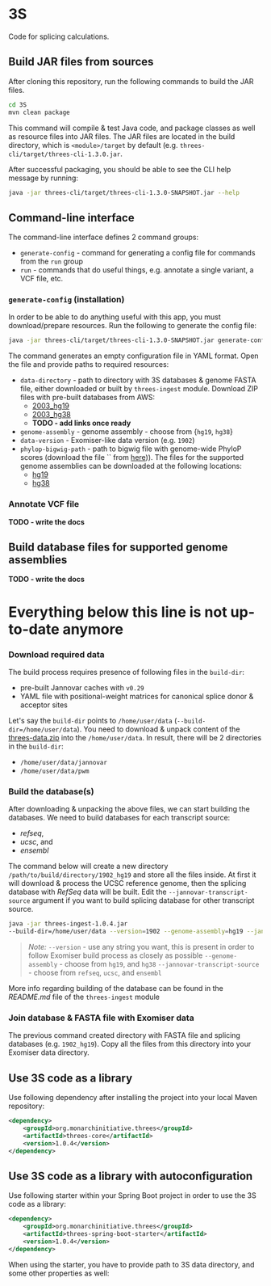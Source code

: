 # 3S
Code for splicing calculations.

## Build JAR files from sources

After cloning this repository, run the following commands to build the JAR files.
```bash
cd 3S
mvn clean package
```

This command will compile & test Java code, and package classes as well as resource files into JAR files. The JAR files 
are located in the build directory, which is `<module>/target` by default (e.g. `threes-cli/target/threes-cli-1.3.0.jar`.

After successful packaging, you should be able to see the CLI help message by running:

```bash
java -jar threes-cli/target/threes-cli-1.3.0-SNAPSHOT.jar --help
```

## Command-line interface

The command-line interface defines 2 command groups:
- `generate-config` - command for generating a config file for commands from the `run` group
- `run` - commands that do useful things, e.g. annotate a single variant, a VCF file, etc. 

### `generate-config` (installation)

In order to be able to do anything useful with this app, you must download/prepare resources. Run the following to generate the config file:

```bash
java -jar threes-cli/target/threes-cli-1.3.0-SNAPSHOT.jar generate-config config.yml
``` 

The command generates an empty configuration file in YAML format. Open the file and provide paths to required resources:
- `data-directory` - path to directory with 3S databases & genome FASTA file, either downloaded or built by `threes-ingest` module. Download ZIP files with pre-built databases from AWS:
  - [2003_hg19]()
  - [2003_hg38]()
  - **TODO - add links once ready**
- `genome-assembly` - genome assembly - choose from {`hg19`, `hg38`}   
- `data-version` - Exomiser-like data version (e.g. `1902`)
- `phylop-bigwig-path` - path to bigwig file with genome-wide PhyloP scores (download the file `` from [here]())). The files for the supported genome assemblies can be downloaded at the following locations:
  - [hg19](https://hgdownload.cse.ucsc.edu/goldenpath/hg19/phyloP100way/hg19.100way.phyloP100way.bw)
  - [hg38](https://hgdownload.soe.ucsc.edu/goldenPath/hg38/phyloP100way/hg38.phyloP100way.bw)  

### Annotate VCF file

**TODO - write the docs**

## Build database files for supported genome assemblies

**TODO - write the docs**  

# Everything below this line is not up-to-date anymore

### Download required data

The build process requires presence of following files in the `build-dir`:
- pre-built Jannovar caches with `v0.29` 
- YAML file with positional-weight matrices for canonical splice donor & acceptor sites

Let's say the `build-dir` points to `/home/user/data` (`--build-dir=/home/user/data`). You need to download & unpack content of the [threes-data.zip](https://exomiser-threes.s3.amazonaws.com/threes-data.zip) into the `/home/user/data`. In result, there will be 2 directories in the  `build-dir`:
- `/home/user/data/jannovar`
- `/home/user/data/pwm` 


### Build the database(s)
After downloading & unpacking the above files, we can start building the databases. We need to build databases for each transcript source:
- *refseq*,
- *ucsc*, and
- *ensembl*

The command below will create a new directory `/path/to/build/directory/1902_hg19` and store all the files inside. At first it will download & process the UCSC reference genome, then the splicing database with *RefSeq* data will be built. Edit the `--jannovar-transcript-source` argument if you want to build splicing database for other transcript source.

```bash
java -jar threes-ingest-1.0.4.jar
--build-dir=/home/user/data --version=1902 --genome-assembly=hg19 --jannovar-transcript-source=refseq
```
> *Note:*
> `--version` - use any string you want, this is present in order to follow Exomiser build process as closely as possible
> `--genome-assembly` - choose from `hg19`, and `hg38`
> `--jannovar-transcript-source` - choose from `refseq`, `ucsc`, and `ensembl`

More info regarding building of the database can be found in the *README.md* file of the `threes-ingest` module

### Join database & FASTA file with Exomiser data
The previous command created directory with FASTA file and splicing databases (e.g. `1902_hg19`). Copy all the files from this directory into your Exomiser data directory.


## Use 3S code as a library

Use following dependency after installing the project into your local Maven repository:

```xml
<dependency>
    <groupId>org.monarchinitiative.threes</groupId>
    <artifactId>threes-core</artifactId>
    <version>1.0.4</version>
</dependency>
```

## Use 3S code as a library with autoconfiguration

Use following starter within your Spring Boot project in order to use the 3S code as a library:

```xml
<dependency>
    <groupId>org.monarchinitiative.threes</groupId>
    <artifactId>threes-spring-boot-starter</artifactId>
    <version>1.0.4</version>
</dependency>
```

When using the starter, you have to provide path to 3S data directory, and some other properties as well:
